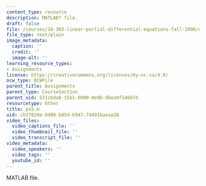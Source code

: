 ```yaml
---
content_type: resource
description: MATLAB? file.
draft: false
file: /courses/18-303-linear-partial-differential-equations-fall-2006/cb37828e9d90b05d694774491baeaa28_ps5.m
file_type: text/plain
image_metadata:
  caption: ''
  credit: ''
  image-alt: ''
learning_resource_types:
- Assignments
license: https://creativecommons.org/licenses/by-nc-sa/4.0/
ocw_type: OCWFile
parent_title: Assignments
parent_type: CourseSection
parent_uid: 521c6da8-15b1-0900-0e9b-dbea9f146bfd
resourcetype: Other
title: ps5.m
uid: cb37828e-9d90-b05d-6947-74491baeaa28
video_files:
  video_captions_file: ''
  video_thumbnail_file: ''
  video_transcript_file: ''
video_metadata:
  video_speakers: ''
  video_tags: ''
  youtube_id: ''
---
```

MATLAB file.